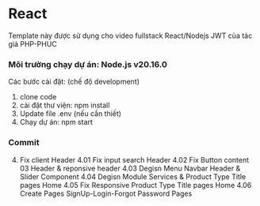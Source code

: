 # React

Template này được sử dụng cho video fullstack React/Nodejs JWT của tác giả PHP-PHUC

### Môi trường chạy dự án: Node.js v20.16.0

Các bước cài đặt: (chế độ development)

1. clone code
2. cài đặt thư viện: npm install
3. Update file .env (nếu cần thiết)
4. Chạy dự án: npm start

### Commit

4. Fix client Header
   4.01 Fix input search Header
   4.02 Fix Button content 03 Header & reponsive header
   4.03 Degisn Menu Navbar Header & Slider Component
   4.04 Degisn Module Services & Product Type Title pages Home
   4.05 Fix Responsive Product Type Title pages Home
   4.06 Create Pages SignUp-Login-Forgot Password Pages
